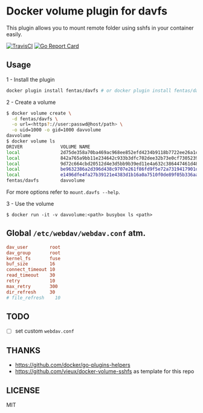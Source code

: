 # Docker volume plugin for davfs

This plugin allows you to mount remote folder using sshfs in your container easily.

[![TravisCI](https://travis-ci.org/fentas/docker-volume-davfs.svg)](https://travis-ci.org/fentas/docker-volume-davfs)
[![Go Report Card](https://goreportcard.com/badge/github.com/fentas/docker-volume-davfs)](https://goreportcard.com/report/github.com/fentas/docker-volume-davfs)

## Usage

1 - Install the plugin

```sh
docker plugin install fentas/davfs # or docker plugin install fentas/davfs DEBUG=1
```

2 - Create a volume

```sh
$ docker volume create \
  -d fentas/davfs \
  -o url=<https?://user:passwd@host/path> \
  -o uid=1000 -o gid=1000 davvolume
davvolume
$ docker volume ls
DRIVER              VOLUME NAME
local               2d75de358a70ba469ac968ee852efd4234b9118b7722ee26a1c5a90dcaea6751
local               842a765a9bb11e234642c933b3dfc702dee32b73e0cf7305239436a145b89017
local               9d72c664cbd20512d4e3d5bb9b39ed11e4a632c386447461d48ed84731e44034
local               be9632386a2d396d438c9707e261f86fd9f5e72a7319417901d84041c8f14a4d
local               e1496dfe4fa27b39121e4383d1b16a0a7510f0de89f05b336aab3c0deb4dda0e
fentas/davfs        davvolume
```

For more options refer to `mount.davfs --help`.

3 - Use the volume

```
$ docker run -it -v davvolume:<path> busybox ls <path>
```

## Global `/etc/webdav/webdav.conf` atm.
```ini
dav_user        root
dav_group       root
kernel_fs       fuse
buf_size        16
connect_timeout 10
read_timeout    30
retry           10
max_retry       300
dir_refresh     30
# file_refresh    10
```

## TODO
- [ ] set custom `webdav.conf`

## THANKS

- https://github.com/docker/go-plugins-helpers
- https://github.com/vieux/docker-volume-sshfs as template for this repo

## LICENSE

MIT
